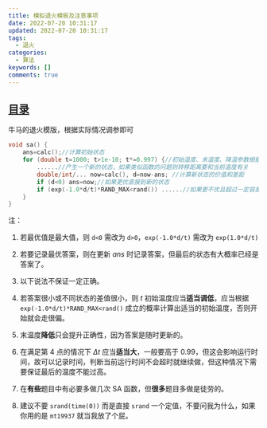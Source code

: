 ```yaml
---
title: 模拟退火模板及注意事项
date: 2022-07-20 10:31:17
updated: 2022-07-20 10:31:17
tags:
  - 退火
categories:
  - 算法
keywords: []
comments: true
---
```

## [目录](https://www.luogu.com.cn/paste/kz05fzm0)

牛马的退火模版，根据实际情况调参即可

```cpp
void sa() {
	ans=calc();//计算初始状态 
	for (double t=1000; t>1e-10; t*=0.997) {//初始温度、末温度、降温参数根据题目修改 
		......//产生一个新的状态，如果类似函数的问题则转移距离要和当前温度有关
		double/int/... now=calc(), d=now-ans; //计算新状态的价值和差距 
		if (d<0) ans=now;//如果更优直接到新的状态 
		if (exp(-1.0*d/t)*RAND_MAX<rand()) ......//如果更不优且超过一定容差则恢复原来状态 
	}
}
```

注：

1. 若最优值是最大值，则 `d<0`  需改为 `d>0`，`exp(-1.0*d/t)` 需改为 `exp(1.0*d/t)`

2. 若要记录最优答案，则在更新 $ans$ 时记录答案，但最后的状态有大概率已经是答案了。
3. 以下说法不保证一定正确。
4. 若答案很小或不同状态的差值很小，则 $t$ 初始温度应当**适当调低**，应当根据 `exp(-1.0*d/t)*RAND_MAX<rand()` 成立的概率计算出适当的初始温度，否则开始就会走很偏。
5. 末温度**降低**只会提升正确性，因为答案是随时更新的。
6. 在满足第 $4$ 点的情况下 $Δt$ 应当**适当大**，一般要高于 $0.99$，但这会影响运行时间，故可以记录时间，判断当前运行时间不会超时就继续做，但这种情况下需要保证最后的温度不能过高。
7. 在**有些**题目中有必要多做几次 SA 函数，但**很多**题目多做是徒劳的。
8. 建议不要 `srand(time(0))` 而是直接 `srand` 一个定值，不要问我为什么，如果你用的是 `mt19937` 就当我放了个屁。